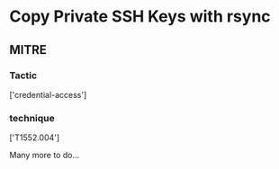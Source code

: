 # Copy Private SSH Keys with rsync

## MITRE

### Tactic
['credential-access']

### technique
['T1552.004']

Many more to do...
